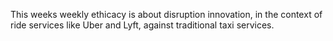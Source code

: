 This weeks weekly ethicacy is about disruption innovation, in the context of ride services like Uber and Lyft, against traditional taxi services.
